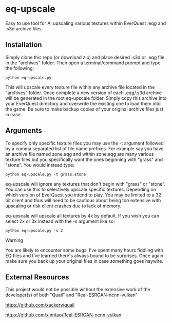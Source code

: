 # eq-upscale

Easy to use tool for AI upscaling various textures within EverQuest .eqg and .s3d archive files.

## Installation

Simply clone this repo (or download zip) and place desired .s3d or .eqg file in the "archives" folder. Then open a terminal/command prompt and type the following:
```
python eq-upscale.py
```
This will upscale every texture file within any archive file located in the "archives" folder. Once complete a new version of each .eqg/.s3d archive will be generated in the root eq-upscale folder. Simply copy this archive into your EverQuest directory and overwrite the existing one to load them into the game. Be sure to make backup copies of your original archive files just in case.

## Arguments

To specify only specific texture files you may use the -t argument followed by a comma separated list of file name prefixes.
For example say you have an archive file named zone.eqg and within zone.eqg are many various texture files but you specifically want the ones beginning with "grass" and "stone". You would instead type:
```
python eq-upscale.py -t grass,stone
```
eq-upscale will ignore any textures that don't begin with "grass" or "stone". You can use this to selectively upscale specific textures. Depending on which version of EverQuest you intend to play. You may be limited to a 32 bit client and thus will need to be cautious about being too extensive with upscaling or risk client crashes due to lack of memory.

eq-upscale will upscale all textures by 4x by default. If you wish you can select 2x or 3x instead with the -s argument like so:
```
python eq-upscale.py -s 2
```

> [!WARNING]
> You are likely to encounter some bugs. I've spent many hours fiddling with EQ files and I've learned there's always bound to be surprises. Once again make sure you back up your original files in case something goes haywire.

## External Resources
This project would not be possible without the extensive work of the developer(s) of both "Quail" and "Real-ESRGAN-ncnn-vulkan"

https://github.com/xackery/quail

https://github.com/xinntao/Real-ESRGAN-ncnn-vulkan